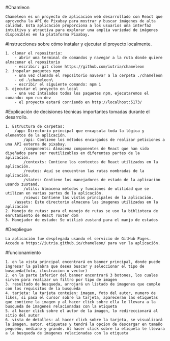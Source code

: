 #Chamleon

    Chameleon es un proyecto de aplicación web desarrollado con React que aprovecha la API de Pixabay para mostrar y buscar imágenes de alta calidad. Esta aplicación proporciona a los usuarios una interfaz intuitiva y atractiva para explorar una amplia variedad de imágenes disponibles en la plataforma Pixabay.

#Instrucciones sobre cómo instalar y ejecutar el proyecto localmente.

    1. clonar el repositorio:
        - abrir una terminal de comandos y navegar a la ruta donde quiere almacenar el repositorio
        - escribir: git clone https://github.com/iutria/chameleon
    2. inspalar paquetes npm
        - una vez clonado el repositorio navevar a la cerpeta ./chameleon
        - cd .\chameleon\
        - escribir el siguiente comando: npm i
    3. ejecutar el proyecto en local
        - una vez intalados todos los paquetes npm, ejecutaremos el comando: npm run dev
        - el proyecto estará corriendo en http://localhost:5173/

#Explicación de decisiones técnicas importantes tomadas durante el desarrollo.

    1. Estructura de carpetas:
        /app: Directorio principal que encapsula toda la lógica y elementos de la aplicación.
            /api: Contiene los métodos encargados de realizar peticiones a una API externa de pixabay. 
            /components: Almacena componentes de React que han sido diseñados para ser reutilizables en diferentes partes de la aplicación.
            /contexts: Contiene los contextos de React utilizados en la aplicación.
            /routes: Aquí se encuentran las rutas nombradas de la aplicación.
            /states: Contiene los manejadores de estado de la aplicación usando zustand. 
            /utils: Almacena métodos y funciones de utilidad que se utilizan en varias partes de la aplicación. 
            /views: Contiene las vistas principales de la aplicación. 
        /assets: Este directorio almacena las imagenes utilizadas en la aplicación
    2. Manejo de rutas: para el manejo de rutas se uso la biblioteca de enrutamiento de React router dom
    3. Manejador de estado: Se utilizó zustand para el manjo de estados

#Despliegue

    La aplicación fue desplegada usando el servicio de GitHub Pages. Accede a https://iutria.github.io/chameleon/ para ver la aplicación.

#funcionamiento

    1. en la vista principal encontrará en banner principal, donde puede ingresar la palabra que desea buscar y seleccionar el tipo de busqueda(foto, ilustracion o vector)
    2. en la parte inferior del banner encontrará 3 botones, los cuales sirven para realizar un filtro por tipo de imagen
    3. resultado de busqueda, arrojará un listado de imagenes que cumple con los requisitos de la busqueda
    4. tarjeta: la tarjeta conteien: imagen, foto del autor, numero de likes, si pasa el cursor sobre la tarjeta, apareceran las etiquetas que contiene la imagen y al hacer click sobre ella le llevara a la busqueda de imagenes relacionadas con la etiqueta
    5. al hacer click sobre el autor de la imagen, lo redireccionará al sitio del autor
    6. vista de detalles: al hacer click sobre la tarjeta, se visualizará la imagen, autor, etiquetas y tendrá la opcion de descargar en tamaño pequeño, mediano y grande. Al hacer click sobre la etiqueta le llevara a la busqueda de imagenes relacionadas con la etiqueta


